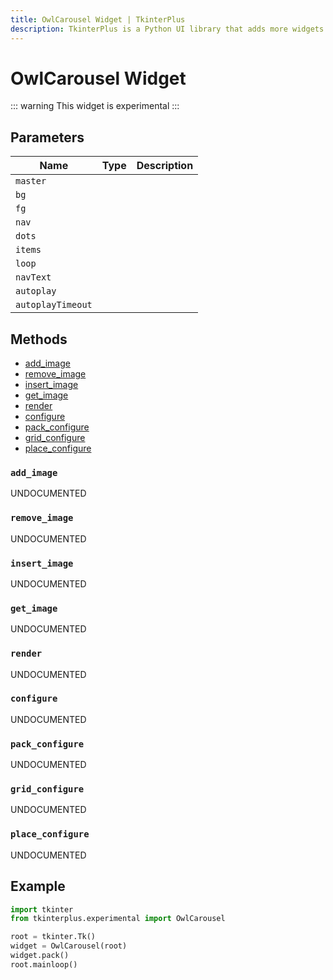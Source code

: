 ```yaml
---
title: OwlCarousel Widget | TkinterPlus
description: TkinterPlus is a Python UI library that adds more widgets to Tkinter
---
```


# OwlCarousel Widget <Badge type="warning" text="Experimental" />

::: warning
This widget is experimental
:::

## Parameters

| Name              | Type | Description |
| ----------------- | ---- | ----------- |
| `master`          |      |             |
| `bg`              |      |             |
| `fg`              |      |             |
| `nav`             |      |             |
| `dots`            |      |             |
| `items`           |      |             |
| `loop`            |      |             |
| `navText`         |      |             |
| `autoplay`        |      |             |
| `autoplayTimeout` |      |             |

## Methods

- [add_image](#add_image)
- [remove_image](#remove_image)
- [insert_image](#insert_image)
- [get_image](#get_image)
- [render](#render)
- [configure](#configure)
- [pack_configure](#pack_configure)
- [grid_configure](#grid_configure)
- [place_configure](#place_configure)

### `add_image`

UNDOCUMENTED

### `remove_image`

UNDOCUMENTED

### `insert_image`

UNDOCUMENTED

### `get_image`

UNDOCUMENTED

### `render`

UNDOCUMENTED

### `configure`

UNDOCUMENTED

### `pack_configure`

UNDOCUMENTED

### `grid_configure`

UNDOCUMENTED

### `place_configure`

UNDOCUMENTED

## Example

```py
import tkinter
from tkinterplus.experimental import OwlCarousel

root = tkinter.Tk()
widget = OwlCarousel(root)
widget.pack()
root.mainloop()
```
